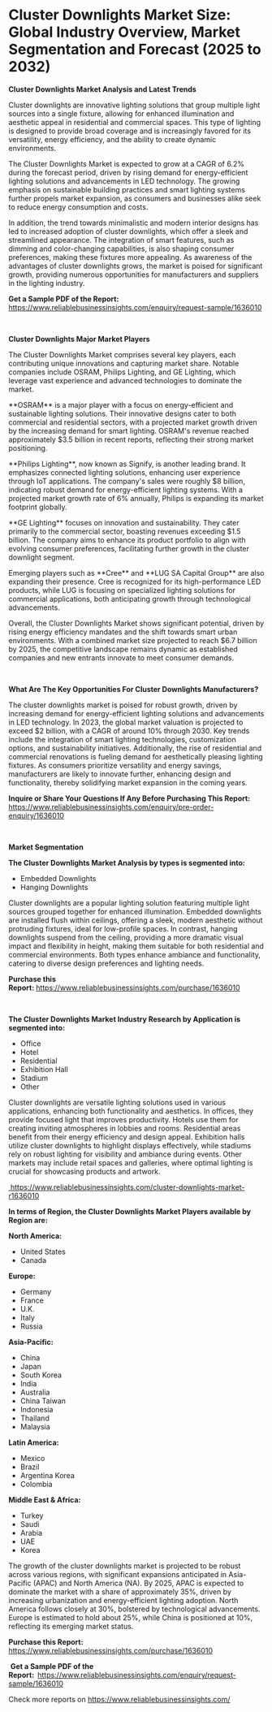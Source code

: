 <p><h1>Cluster Downlights Market Size: Global Industry Overview, Market Segmentation and Forecast (2025 to 2032)</h1></p><p><strong>Cluster Downlights Market Analysis and Latest Trends</strong></p>
<p><p>Cluster downlights are innovative lighting solutions that group multiple light sources into a single fixture, allowing for enhanced illumination and aesthetic appeal in residential and commercial spaces. This type of lighting is designed to provide broad coverage and is increasingly favored for its versatility, energy efficiency, and the ability to create dynamic environments.</p><p>The Cluster Downlights Market is expected to grow at a CAGR of 6.2% during the forecast period, driven by rising demand for energy-efficient lighting solutions and advancements in LED technology. The growing emphasis on sustainable building practices and smart lighting systems further propels market expansion, as consumers and businesses alike seek to reduce energy consumption and costs.</p><p>In addition, the trend towards minimalistic and modern interior designs has led to increased adoption of cluster downlights, which offer a sleek and streamlined appearance. The integration of smart features, such as dimming and color-changing capabilities, is also shaping consumer preferences, making these fixtures more appealing. As awareness of the advantages of cluster downlights grows, the market is poised for significant growth, providing numerous opportunities for manufacturers and suppliers in the lighting industry.</p></p>
<p><strong>Get a Sample PDF of the Report:&nbsp;</strong> <a href="https://www.reliablebusinessinsights.com/enquiry/request-sample/1636010?utm_campaign=3360&utm_medium=2&utm_source=Github&utm_content=ia&utm_term=23032025&utm_id=cluster-downlights">https://www.reliablebusinessinsights.com/enquiry/request-sample/1636010</a></p>
<p>&nbsp;</p>
<p><strong>Cluster Downlights Major Market Players</strong></p>
<p><p>The Cluster Downlights Market comprises several key players, each contributing unique innovations and capturing market share. Notable companies include OSRAM, Philips Lighting, and GE Lighting, which leverage vast experience and advanced technologies to dominate the market.</p><p>**OSRAM** is a major player with a focus on energy-efficient and sustainable lighting solutions. Their innovative designs cater to both commercial and residential sectors, with a projected market growth driven by the increasing demand for smart lighting. OSRAM's revenue reached approximately $3.5 billion in recent reports, reflecting their strong market positioning.</p><p>**Philips Lighting**, now known as Signify, is another leading brand. It emphasizes connected lighting solutions, enhancing user experience through IoT applications. The company's sales were roughly $8 billion, indicating robust demand for energy-efficient lighting systems. With a projected market growth rate of 6% annually, Philips is expanding its market footprint globally.</p><p>**GE Lighting** focuses on innovation and sustainability. They cater primarily to the commercial sector, boasting revenues exceeding $1.5 billion. The company aims to enhance its product portfolio to align with evolving consumer preferences, facilitating further growth in the cluster downlight segment.</p><p>Emerging players such as **Cree** and **LUG SA Capital Group** are also expanding their presence. Cree is recognized for its high-performance LED products, while LUG is focusing on specialized lighting solutions for commercial applications, both anticipating growth through technological advancements.</p><p>Overall, the Cluster Downlights Market shows significant potential, driven by rising energy efficiency mandates and the shift towards smart urban environments. With a combined market size projected to reach $6.7 billion by 2025, the competitive landscape remains dynamic as established companies and new entrants innovate to meet consumer demands.</p></p>
<p>&nbsp;</p>
<p><strong>What Are The Key Opportunities For Cluster Downlights Manufacturers?</strong></p>
<p><p>The cluster downlights market is poised for robust growth, driven by increasing demand for energy-efficient lighting solutions and advancements in LED technology. In 2023, the global market valuation is projected to exceed $2 billion, with a CAGR of around 10% through 2030. Key trends include the integration of smart lighting technologies, customization options, and sustainability initiatives. Additionally, the rise of residential and commercial renovations is fueling demand for aesthetically pleasing lighting fixtures. As consumers prioritize versatility and energy savings, manufacturers are likely to innovate further, enhancing design and functionality, thereby solidifying market expansion in the coming years.</p></p>
<p><strong>Inquire or Share Your Questions If Any Before Purchasing This Report:</strong> <a href="https://www.reliablebusinessinsights.com/enquiry/pre-order-enquiry/1636010?utm_campaign=3360&utm_medium=2&utm_source=Github&utm_content=ia&utm_term=23032025&utm_id=cluster-downlights">https://www.reliablebusinessinsights.com/enquiry/pre-order-enquiry/1636010</a></p>
<p>&nbsp;</p>
<p><strong>Market Segmentation</strong></p>
<p><strong>The Cluster Downlights Market Analysis by types is segmented into:</strong></p>
<p><ul><li>Embedded Downlights</li><li>Hanging Downlights</li></ul></p>
<p><p>Cluster downlights are a popular lighting solution featuring multiple light sources grouped together for enhanced illumination. Embedded downlights are installed flush within ceilings, offering a sleek, modern aesthetic without protruding fixtures, ideal for low-profile spaces. In contrast, hanging downlights suspend from the ceiling, providing a more dramatic visual impact and flexibility in height, making them suitable for both residential and commercial environments. Both types enhance ambiance and functionality, catering to diverse design preferences and lighting needs.</p></p>
<p><strong>Purchase this Report:&nbsp;</strong><a href="https://www.reliablebusinessinsights.com/purchase/1636010?utm_campaign=3360&utm_medium=2&utm_source=Github&utm_content=ia&utm_term=23032025&utm_id=cluster-downlights">https://www.reliablebusinessinsights.com/purchase/1636010</a></p>
<p>&nbsp;</p>
<p><strong>The Cluster Downlights Market Industry Research by Application is segmented into:</strong></p>
<p><ul><li>Office</li><li>Hotel</li><li>Residential</li><li>Exhibition Hall</li><li>Stadium</li><li>Other</li></ul></p>
<p><p>Cluster downlights are versatile lighting solutions used in various applications, enhancing both functionality and aesthetics. In offices, they provide focused light that improves productivity. Hotels use them for creating inviting atmospheres in lobbies and rooms. Residential areas benefit from their energy efficiency and design appeal. Exhibition halls utilize cluster downlights to highlight displays effectively, while stadiums rely on robust lighting for visibility and ambiance during events. Other markets may include retail spaces and galleries, where optimal lighting is crucial for showcasing products and artwork.</p></p>
<p><a href="https://www.reliablebusinessinsights.com/cluster-downlights-market-r1636010?utm_campaign=3360&utm_medium=2&utm_source=Github&utm_content=ia&utm_term=23032025&utm_id=cluster-downlights">&nbsp;https://www.reliablebusinessinsights.com/cluster-downlights-market-r1636010</a></p>
<p><strong>In terms of Region, the Cluster Downlights Market Players available by Region are:</strong></p>
<p>
    <p> <strong> North America: </strong>
        <ul>
            <li>United States</li>
            <li>Canada</li>
        </ul>
        </p> 
    <p> <strong> Europe: </strong>
        <ul>
            <li>Germany</li>
            <li>France</li>
            <li>U.K.</li>
            <li>Italy</li>
            <li>Russia</li>
        </ul>
        </p> 
    <p> <strong> Asia-Pacific: </strong>
        <ul>
            <li>China</li>
            <li>Japan</li>
            <li>South Korea</li>
            <li>India</li>
            <li>Australia</li>
            <li>China Taiwan</li>
            <li>Indonesia</li>
            <li>Thailand</li>
            <li>Malaysia</li>
        </ul>
        </p> 
    <p> <strong> Latin America: </strong>
        <ul>
            <li>Mexico</li>
            <li>Brazil</li>
            <li>Argentina Korea</li>
            <li>Colombia</li>
        </ul>
        </p> 
    <p> <strong> Middle East & Africa: </strong>
        <ul>
            <li>Turkey</li>
            <li>Saudi</li>
            <li>Arabia</li>
            <li>UAE</li>
            <li>Korea</li>
        </ul>
    </p>
    </p>
<p><p>The growth of the cluster downlights market is projected to be robust across various regions, with significant expansions anticipated in Asia-Pacific (APAC) and North America (NA). By 2025, APAC is expected to dominate the market with a share of approximately 35%, driven by increasing urbanization and energy-efficient lighting adoption. North America follows closely at 30%, bolstered by technological advancements. Europe is estimated to hold about 25%, while China is positioned at 10%, reflecting its emerging market status.</p></p>
<p><strong>Purchase this Report: </strong><a href="https://www.reliablebusinessinsights.com/purchase/1636010?utm_campaign=3360&utm_medium=2&utm_source=Github&utm_content=ia&utm_term=23032025&utm_id=cluster-downlights">https://www.reliablebusinessinsights.com/purchase/1636010</a></p>
<p>&nbsp;<strong>Get a Sample PDF of the Report:&nbsp;&nbsp;</strong><a href="https://www.reliablebusinessinsights.com/enquiry/request-sample/1636010?utm_campaign=3360&utm_medium=2&utm_source=Github&utm_content=ia&utm_term=23032025&utm_id=cluster-downlights">https://www.reliablebusinessinsights.com/enquiry/request-sample/1636010</a></p>
<p><strong></strong></p>
<p>Check more reports on <a href="https://www.reliablebusinessinsights.com/?utm_campaign=3360&utm_medium=2&utm_source=Github&utm_content=ia&utm_term=23032025&utm_id=cluster-downlights">https://www.reliablebusinessinsights.com/</a></p>